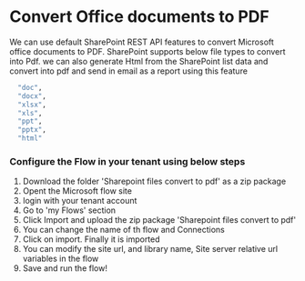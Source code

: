 # Convert Office documents to PDF

We can use default SharePoint REST API features to convert Microsoft office documents to PDF. SharePoint supports below file types to convert into Pdf.
we can also generate Html from the SharePoint list data and convert into pdf and send in email as a report using this feature
```bash
  "doc",
  "docx",
  "xlsx",
  "xls",
  "ppt",
  "pptx",
  "html"
  ```
### Configure the Flow in your tenant using below steps
1. Download the folder 'Sharepoint files convert to pdf' as a zip package
2. Opent the Microsoft flow site
3. login with your tenant account
4. Go to 'my Flows' section
5. Click Import and upload the zip package 'Sharepoint files convert to pdf'
6. You can change the name of th flow and Connections
7. Click on import. Finally it is imported
8. You can modify the site url, and library name, Site server relative url variables in the flow
9. Save and run the flow!


